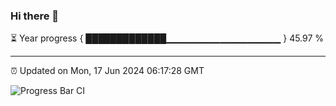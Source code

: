 ### Hi there 👋

⏳ Year progress { █████████████▁▁▁▁▁▁▁▁▁▁▁▁▁▁▁▁▁ } 45.97 %

---

⏰ Updated on Mon, 17 Jun 2024 06:17:28 GMT

![Progress Bar CI](https://github.com/liununu/liununu/workflows/Progress%20Bar%20CI/badge.svg)
